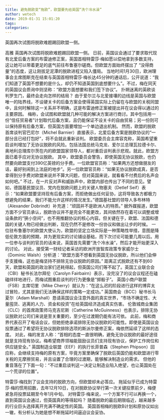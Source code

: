 ```yaml
---
title: 避免脱欧变“拖欧”，欧盟要先给英国“洗个冷水澡”
author: wetech
date: 2019-01-31 15:01:20
tags: 
categories: 
---
```

英国再次试图将脱欧难题踢回欧盟一侧。
<!-- more -->
高雅
英国再次试图将脱欧难题踢回欧盟一侧。
日前，英国议会通过了要求取代现有北爱后备方案的布雷迪修正案，英国首相特雷莎·梅如愿以偿地拿到多数支持，这让她可以带着更足的底气前往布鲁塞尔磋商。但欧盟方面始终摆出了 “没得商量”的态度，这让刚拔足泥潭的脱欧进程又陷入僵局。
当地时间1月30日，欧洲理事会主席图斯克在结束与英国首相特雷莎·梅长达45分钟的通话后，公开说道：“我们知道了英国不想要的是什么，却仍不知道英国到底想要什么”。不过，梅在同天的英国议会质询中则坚称：“欧盟方面想要和我们签下协议”。
扑朔迷离的英欧谈判罗生门，最终会走向怎样的结局？
由于爱尔兰与北爱接壤的边线是英国与欧盟唯一的陆界线，不设硬关卡的后备方案会使得英国实际上仍留在与欧盟的关税同盟中，且何时解除这一关系并不明确，这是布雷迪修正案被提出并在议会得以通过的主要原因。
梅称，会试图和欧盟就几种可能的解决方案进行商讨。其中包括用一份“信任贸易者”计划取代后备方案，且仍能保证不设关卡的自由贸易；另一份则可以保持原有后备方案，但英国方面要增加一个单边退出机制。
然而，欧盟的脱欧首席谈判官巴尼尔（Michel Barnier）直接表示，北爱后备方案是脱欧协议的“一部分且已经打包好”，将不会就此重新谈判。
欧盟委员会主席容克称，英国希望重启谈判增加了无协议脱欧的风险。包括法国总统马克龙、爱尔兰总理瓦拉德卡尔、奥地利总理库尔茨在内的欧盟国家领导人，都对重启谈判表示悲观。就此，欧盟方面已着手应对无协议脱欧。
其中，欧盟委员会警告，即使英国无协议脱欧，也仍然要向欧盟支付390亿英镑的分手费。一位欧盟官员称：“如果两方还想做朋友的话，最好别闹到上法庭的地步”。另一位欧盟官员称：“如果无协议脱欧成真，是否拿得到分手费对欧盟来说并不算大问题，但对英国来说，就看看不付费后的名声会如何吧。”
不过，在一片反对声和威胁声中，欧盟内部也传出了不同的意见。譬如，德国基民盟议员、党内在脱欧问题上的关键人物塞夫（Detlef Seif）表示：“如果欧盟要坚持现有后备方案，而拒绝做出任何妥协，这将导致各方都极力想避免的结果，我们不能允许这样的情况发生。”德国基社盟的领导人多布林特（Alexander Dobrindt）补充道：“顽固并不是欧洲人的特质。”
据外媒报道，欧盟方面不少官员承认，脱欧协议并不是完全不能更改，其间依然存在着可以调整或增设条款的“狭小空间”，也不用推翻协议的核心内容。但关键在于，欧盟、法国和德国的关键人物已经做出判断，现在仍然不是修改一份协议和做出让步的时候。
一位驻布鲁塞尔的欧盟大使认为，欧盟的坚定立场实际是一种策略性举措，意图是降低伦敦方面的预期，并为更现实的讨论铺设基础，而下次讨论可能要几周以后。用一位参与谈判的官员的话来说，英国首先需要“洗个冷水澡”，然后才能开始更深入的讨论。
对此，接受第一财经记者采访的欧洲开放智库政策专家威尔士（Dominic Walsh）分析道：“欧盟方面不想看到英国无协议脱欧，所以他们会伸手支援梅，这也是梅坚持不排除无协议脱欧的原因。”
距离正式脱欧还有不到60天，欧盟和英国的政治家们还耗得起，但英国公司们等不起了。英国工业联合会（CBI）秘书长法尔拜伦（Carolyn Fairbairn）表示，没完没了的议会议程还在磕磕绊绊地进行，而梅试图重启谈判的行为更像是“掷骰子”。
英国小商户联盟（FSB）主席切里（Mike Cherry）就认为：“在这么迟的阶段进行这样的博弈太过冒险，尤其是我们无法确保这样的策略一定成功。”
英国商会（BCC）秘书长马夏尔（Adam Marshall）恳请英国议会注意外面的真实世界，“市场不确定性、大量囤货、逃离的人力、资金和投资”在给英国经济造成真实伤害。
伦敦城商业集团（CLC）的首席政策师马克吉尼斯（Catherine McGuinness）也表示，排除无协议脱欧对公司们来说是至关重要的，至少在过渡期仍能有法可依。
此前，梅和商界代表召开了电话会议，但她拒绝承诺排除无协议脱欧的可能性。即使是英国议会投票通过了希望将无协议脱欧排除选项的斯派尔曼修正案，梅依然延续了这样的态度。
对此，梅的发言人称：“首相的态度一直很明确，避免无协议脱欧的最好途径就是支持现有协议。梅希望商界领袖能鼓励议员们支持现有协议，保护工作岗位和供应链安全。”
英国制造业联盟（EEF）的执行长菲普森（Stephen Phipson）回应称，会继续支持梅的原有方案，毕竟方案里确保了脱欧后英国仍能和欧盟进行零关税的无摩擦贸易，并且设置了合理的过渡期，能够解决制造业的需求。
但他的重音落在了下面一句：“不过重启谈判这一决定让制造业陷入绝望，也让英国处在一个荒谬的位置”。
 
 
特雷莎·梅找到了议会支持的脱欧方向，但欧盟却未必答应。
拖延似乎已成为特雷莎·梅的惯用招数，去年12月10日，在对脱欧协议举行第一次关键投票前夕，梅便紧急将投票延期至今年1月中旬。
对特雷莎·梅来说，一个方案不行可以再换一个，直到英国议会通过，但英国真的等得起吗？
随着脱欧的最后期限临近，越来越多的行业巨头选择离开充满不确定性的英国。
英国首相梅的脱欧B计划和原协议如出一辙，有分析认为她是想不断拖延时间逼迫议会妥协。

